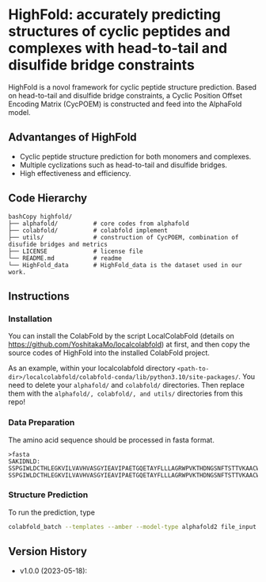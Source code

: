 # HighFold: accurately predicting structures of cyclic peptides and complexes with head-to-tail and disulfide bridge constraints

HighFold is a novol framework for cyclic peptide structure prediction. Based on head-to-tail and disulfide bridge constraints, a Cyclic Position Offset Encoding Matrix (CycPOEM) is constructed and feed into the AlphaFold model. 

## Advantanges of HighFold

- Cyclic peptide structure prediction for both monomers and complexes.
- Multiple cyclizations such as head-to-tail and disulfide bridges.
- High effectiveness and efficiency.

## Code Hierarchy

```shell
bashCopy highfold/
├── alphafold/          # core codes from alphafold
├── colabfold/          # colabfold implement
├── utils/              # construction of CycPOEM, combination of disufide bridges and metrics
├── LICENSE             # license file
└── README.md           # readme
└── HighFold_data       # HighFold_data is the dataset used in our work.
```

## Instructions

### Installation

You can install the ColabFold by the script LocalColabFold (details on https://github.com/YoshitakaMo/localcolabfold) at first, and then copy the source codes of HighFold into the installed ColabFold project.

As an example, within your localcolabfold directory `<path-to-dir>/localcolabfold/colabfold-conda/lib/python3.10/site-packages/`. You need to delete your `alphafold/` and `colabfold/` directories. Then replace them with the `alphafold/, colabfold/, and utils/` directories from this repo!

### Data Preparation

The amino acid sequence should be processed in fasta format.

```
>fasta
SAKIDNLD:
SSPGIWLDCTHLEGKVILVAVHVASGYIEAVIPAETGQETAYFLLLAGRWPVKTHDNGSNFTSTTVKAACWWAGIQEDGIPYNPQSQGVIESMNKELKKIIGQVRDQAEHLKTAVQMAVFIHNHKRKGYSAGERIVIIATDIQ:
SSPGIWLDCTHLEGKVILVAVHVASGYIEAVIPAETGQETAYFLLLAGRWPVKTHDNGSNFTSTTVKAACWWAGIQEDGIPYNPQSQGVIESMNKELKKIIGQVRDQAEHLKTAVQMAVFIHNHKRKGYSAGERIVIIATDIQ
```

### Structure Prediction

To run the prediction, type

```sh
colabfold_batch --templates --amber --model-type alphafold2 file_input path_output [args]
```

## Version History

- v1.0.0 (2023-05-18):


